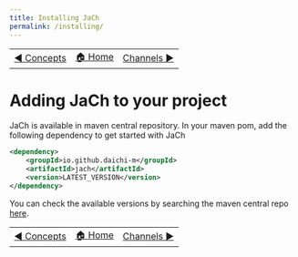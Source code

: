 ```yaml
---
title: Installing JaCh
permalink: /installing/
---
```


<table style="width: 100%;">
  <tr>
    <td style="text-align: left;"><a href="/jach/concepts">&#x25C0; Concepts</a></td>
    <td style="text-align: center;"><a href="/jach/index">&#x1F3E0; Home </a></td>
    <td style="text-align: right;"><a href="/jach/channels">Channels &#x25BA;</a></td>
  </tr>
</table>

# Adding JaCh to your project

JaCh is available in maven central repository. In your maven pom, add the following dependency to
get started with JaCh

```xml
<dependency>
    <groupId>io.github.daichi-m</groupId>
    <artifactId>jach</artifactId>
    <version>LATEST_VERSION</version>
</dependency>
```

You can check the available versions by searching the maven central repo
[here](https://mvnrepository.com/artifact/io.github.daichi-m/jach).


<table style="width: 100%;">
  <tr>
    <td style="text-align: left;"><a href="/concepts">&#x25C0; Concepts</a></td>
    <td style="text-align: center;"><a href="/index">&#x1F3E0; Home </a></td>
    <td style="text-align: right;"><a href="/channels">Channels &#x25BA;</a></td>
  </tr>
</table>